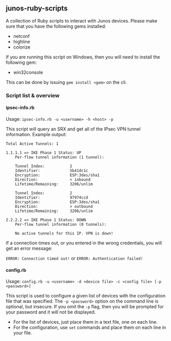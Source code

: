 ## junos-ruby-scripts

A collection of Ruby scripts to interact with Junos devices. Please make sure that you have the following
gems installed:

- netconf
- highline
- colorize

If you are running this script on Windows, then you will need to install the following gem:

- win32console

This can be done by issuing `gem install <gem>` on the cli.

### Script list & overview

#### ipsec-info.rb

Usage: `ipsec-info.rb -u <username> -h <host> -p`

This script will query an SRX and get all of the IPsec VPN tunnel information. Example output:

	Total Active Tunnels: 1
    
    1.1.1.1 => IKE Phase 1 Status: UP
        Per-flow tunnel information (1 tunnel):

        Tunnel Index:           2
        Identifier:             5b41dc1c
        Encryption:             ESP:3des/sha1
        Direction:              < inbound
        Lifetime/Remaining:     3206/unlim

        Tunnel Index:           2
        Identifier:             97974ccd
        Encryption:             ESP:3des/sha1
        Direction:              > outbound
        Lifetime/Remaining:     3206/unlim

    2.2.2.2 => IKE Phase 1 Status: DOWN
        Per-flow tunnel information (0 tunnels):

        No active tunnels for this IP. VPN is down!
        
If a connection times out, or you entered in the wrong credentials, you will get an error message:
    
`ERROR: Connection timed out!` or `ERROR: Authentication failed!`

#### config.rb

Usage: `config.rb -u <username> -d <device file> -c <config file> [-p <password>]`

This script is used to configure a given list of devices with the configuration file that was
specified. The `-p <password>` option on the command line is optional, but insecure. If you
omit the `-p` flag, then you will be prompted for your password and it will not be displayed.

* For the list of devices, just place them in a text file, one on each line.
* For the configuration, use `set` commands and place them on each line in your file.